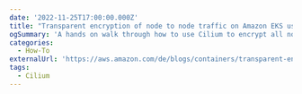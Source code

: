 ```yaml
---
date: '2022-11-25T17:00:00.000Z'
title: "Transparent encryption of node to node traffic on Amazon EKS using WireGuard and Cilium"
ogSummary: 'A hands on walk through how to use Cilium to encrypt all node-to-node traffic'
categories:
  - How-To
externalUrl: 'https://aws.amazon.com/de/blogs/containers/transparent-encryption-of-node-to-node-traffic-on-amazon-eks-using-wireguard-and-cilium/'
tags:
  - Cilium
---
```

